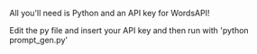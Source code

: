 All you'll need is Python and an API key for WordsAPI!

Edit the py file and insert your API key and then run with 'python prompt_gen.py'
